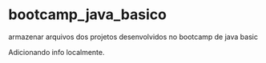 # bootcamp_java_basico
armazenar arquivos dos projetos desenvolvidos no bootcamp de java basic


Adicionando info localmente.
